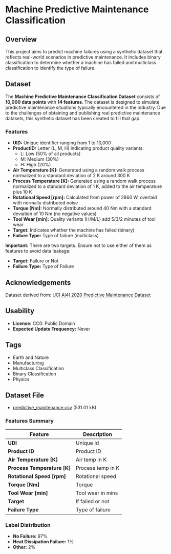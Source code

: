 # Machine Predictive Maintenance Classification

## Overview
This project aims to predict machine failures using a synthetic dataset that reflects real-world scenarios in predictive maintenance. It includes binary classification to determine whether a machine has failed and multiclass classification to identify the type of failure.

## Dataset
The **Machine Predictive Maintenance Classification Dataset** consists of **10,000 data points** with **14 features**. The dataset is designed to simulate predictive maintenance situations typically encountered in the industry. Due to the challenges of obtaining and publishing real predictive maintenance datasets, this synthetic dataset has been created to fill that gap.

### Features
- **UID:** Unique identifier ranging from 1 to 10,000
- **ProductID:** Letter (L, M, H) indicating product quality variants:
  - L: Low (50% of all products)
  - M: Medium (30%)
  - H: High (20%)
- **Air Temperature [K]:** Generated using a random walk process normalized to a standard deviation of 2 K around 300 K
- **Process Temperature [K]:** Generated using a random walk process normalized to a standard deviation of 1 K, added to the air temperature plus 10 K
- **Rotational Speed [rpm]:** Calculated from power of 2860 W, overlaid with normally distributed noise
- **Torque [Nm]:** Normally distributed around 40 Nm with a standard deviation of 10 Nm (no negative values)
- **Tool Wear [min]:** Quality variants (H/M/L) add 5/3/2 minutes of tool wear
- **Target:** Indicates whether the machine has failed (binary)
- **Failure Type:** Type of failure (multiclass)

**Important:** There are two targets. Ensure not to use either of them as features to avoid data leakage:
- **Target:** Failure or Not
- **Failure Type:** Type of Failure

## Acknowledgements
Dataset derived from: [UCI AI4I 2020 Predictive Maintenance Dataset](https://archive.ics.uci.edu/ml/datasets/AI4I+2020+Predictive+Maintenance+Dataset)

## Usability
- **License:** CC0: Public Domain
- **Expected Update Frequency:** Never

## Tags
- Earth and Nature
- Manufacturing
- Multiclass Classification
- Binary Classification
- Physics

## Dataset File
- [predictive_maintenance.csv](predictive_maintenance.csv) (531.01 kB)

### Features Summary
| Feature                  | Description                        |
|--------------------------|------------------------------------|
| **UDI**                  | Unique Id                          |
| **Product ID**           | Product ID                         |
| **Air Temperature [K]**  | Air temp in K                     |
| **Process Temperature [K]** | Process temp in K               |
| **Rotational Speed [rpm]** | Rotational speed                 |
| **Torque [Nm]**         | Torque                             |
| **Tool Wear [min]**     | Tool wear in mins                 |
| **Target**               | If failed or not                  |
| **Failure Type**         | Type of failure                   |

### Label Distribution
- **No Failure:** 97%
- **Heat Dissipation Failure:** 1%
- **Other:** 2%
